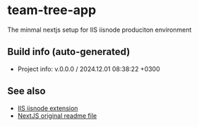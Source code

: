 <!--
 @since 2024.12.01, 07:56
 @changed 2024.12.01, 08:08
-->

# team-tree-app

The minmal nextjs setup for IIS iisnode produciton environment

## Build info (auto-generated)

- Project info: v.0.0.0 / 2024.12.01 08:38:22 +0300

## See also

- [IIS iisnode extension](README.iisnode.md)
- [NextJS original readme file](README.nextjs.md)
